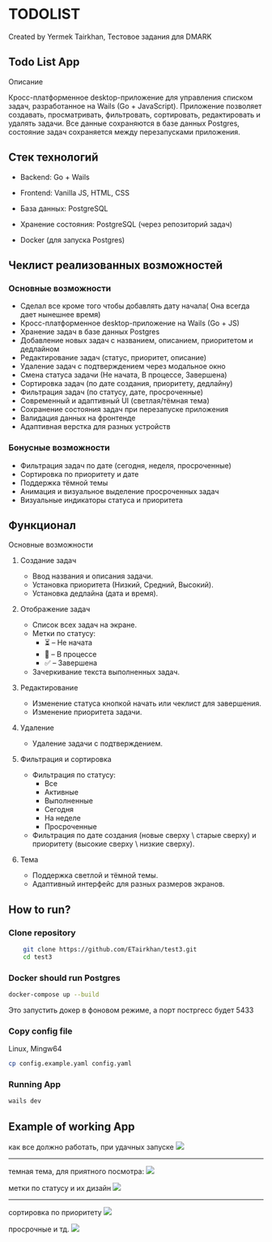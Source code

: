 # TODOLIST

Created by Yermek Tairkhan, Тестовое задания для DMARK

## Todo List App

Описание

Кросс-платформенное desktop-приложение для управления списком задач, разработанное на Wails (Go + JavaScript). Приложение позволяет создавать, просматривать, фильтровать, сортировать, редактировать и удалять задачи. Все данные сохраняются в базе данных Postgres, состояние задач сохраняется между перезапусками приложения.

## Стек технологий

- Backend: Go + Wails

- Frontend: Vanilla JS, HTML, CSS

- База данных: PostgreSQL

- Хранение состояния: PostgreSQL (через репозиторий задач)

- Docker (для запуска Postgres)

## Чеклист реализованных возможностей

### Основные возможности
- Сделал все кроме того чтобы добавлять дату начала( Она всегда дает нынешнее время)
-  Кросс-платформенное desktop-приложение на Wails (Go + JS)
-  Хранение задач в базе данных Postgres
-  Добавление новых задач с названием, описанием, приоритетом и дедлайном
-  Редактирование задач (статус, приоритет, описание)
-  Удаление задач с подтверждением через модальное окно
-  Смена статуса задачи (Не начата, В процессе, Завершена)
-  Сортировка задач (по дате создания, приоритету, дедлайну)
-  Фильтрация задач (по статусу, дате, просроченные)
-  Современный и адаптивный UI (светлая/тёмная тема)
-  Сохранение состояния задач при перезапуске приложения
-  Валидация данных на фронтенде
-  Адаптивная верстка для разных устройств

### Бонусные возможности

-  Фильтрация задач по дате (сегодня, неделя, просроченные)
-  Сортировка по приоритету и дате
-  Поддержка тёмной темы
-  Анимация и визуальное выделение просроченных задач
-  Визуальные индикаторы статуса и приоритета

## Функционал

Основные возможности

1. Создание задач
   - Ввод названия и описания задачи.
   - Установка приоритета (Низкий, Средний, Высокий).
   - Установка дедлайна (дата и время).
2. Отображение задач
   - Список всех задач на экране.
   - Метки по статусу:
     - ⏳ – Не начата
     - 🚀 – В процессе
     - ✅ – Завершена
   - Зачеркивание текста выполненных задач.

3. Редактирование
   - Изменение статуса кнопкой начать или чеклист для завершения.
   - Изменение приоритета задачи.
4. Удаление
   - Удаление задачи с подтверждением.

5. Фильтрация и сортировка
   - Фильтрация по статусу:
     - Все
     - Активные
     - Выполненные
     - Сегодня
     - На неделе
     - Просроченные 
   - Фильтрация по дате создания (новые сверху \ старые сверху) и приоритету (высокие сверху \ низкие сверху).
6. Тема
   - Поддержка светлой и тёмной темы.
   - Адаптивный интерфейс для разных размеров экранов.

## How to run?

### Clone repository

```bash
    git clone https://github.com/ETairkhan/test3.git
    cd test3
```

### Docker should run Postgres

```bash
docker-compose up --build 
```

Это запустить докер в фоновом режиме, а порт постргесс будет 5433

### Copy config file

Linux, Mingw64

```bash
cp config.example.yaml config.yaml
```

### Running App

```bash
wails dev
```

## Example of working App

как все должно работать, при удачных запуске
<img src="./images/Image.png">

---

темная тема, для приятного посмотра:
<img src="./images/image2.png">

метки по статусу и их дизайн
<img src="./images/image3.png">

---

сортировка по приоритету
<img src="./images/image4.png">

просрочные и тд.
<img src="./images/image5.png">